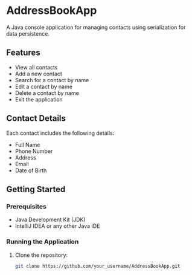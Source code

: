 # AddressBookApp

A Java console application for managing contacts using serialization for data persistence.

## Features

- View all contacts
- Add a new contact
- Search for a contact by name
- Edit a contact by name
- Delete a contact by name
- Exit the application

## Contact Details

Each contact includes the following details:
- Full Name
- Phone Number
- Address
- Email
- Date of Birth

## Getting Started

### Prerequisites

- Java Development Kit (JDK)
- IntelliJ IDEA or any other Java IDE

### Running the Application

1. Clone the repository:
   ```sh
   git clone https://github.com/your_username/AddressBookApp.git
